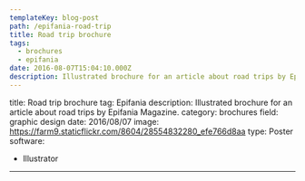 ```yaml
---
templateKey: blog-post
path: /epifania-road-trip
title: Road trip brochure
tags:
  - brochures
  - epifania
date: 2016-08-07T15:04:10.000Z
description: Illustrated brochure for an article about road trips by Epifania Magazine.
---
```


title: Road trip brochure
tag: Epifania
description: Illustrated brochure for an article about road trips by Epifania Magazine.
category: brochures
field: graphic design
date: 2016/08/07
image: https://farm9.staticflickr.com/8604/28554832280_efe766d8aa
type: Poster
software:
- Illustrator
---
